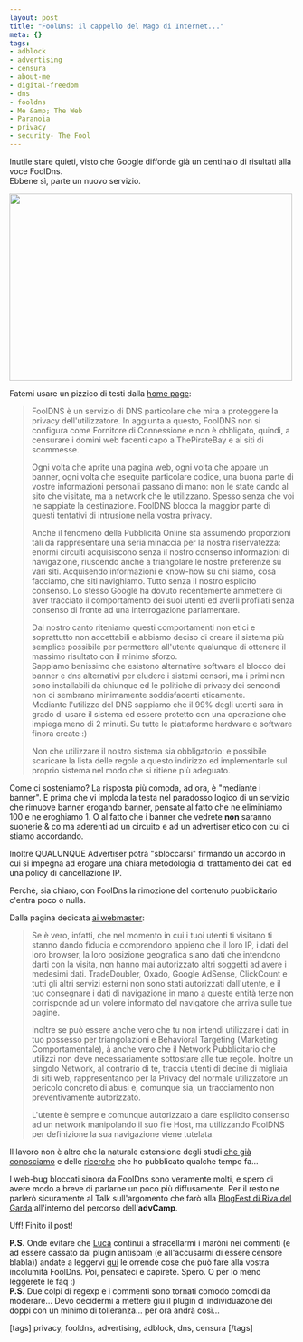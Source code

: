 ```yaml
--- 
layout: post
title: "FoolDns: il cappello del Mago di Internet..."
meta: {}
tags: 
- adblock
- advertising
- censura
- about-me
- digital-freedom
- dns
- fooldns
- Me &amp; The Web
- Paranoia
- privacy
- security- The Fool
---
```

Inutile stare quieti, visto che Google diffonde già un centinaio di risultati alla voce FoolDns.  
Ebbene sì, parte un nuovo servizio.  
  
<a href="http://www.lastknight.com/download//2008/09/fool_home.jpg"><img src="http://www.lastknight.com/download//2008/09/fool_home.jpg" alt="" title="fool_home" width="500" height="330" class="aligncenter size-full wp-image-1005" /></a>  
  
Fatemi usare un pizzico di testi dalla [home page](http://fooldns.com):  
  
> FoolDNS è un servizio di DNS particolare che mira a proteggere la privacy dell'utilizzatore.
In aggiunta a questo, FoolDNS non si configura come Fornitore di Connessione e non è obbligato, quindi, a censurare i domini web facenti capo a ThePirateBay e ai siti di scommesse.  
>  
> Ogni volta che aprite una pagina web, ogni volta che appare un banner, ogni volta che eseguite particolare codice, una buona parte di vostre informazioni personali passano di mano: non le state dando al sito che visitate, ma a network che le utilizzano. Spesso senza che voi ne sappiate la destinazione.
FoolDNS blocca la maggior parte di questi tentativi di intrusione nella vostra privacy.  
>  
> Anche il fenomeno della Pubblicità Online sta assumendo proporzioni tali da rappresentare una seria minaccia per la nostra riservatezza: enormi circuiti acquisiscono senza il nostro consenso informazioni di navigazione, riuscendo anche a triangolare le nostre preferenze su vari siti. Acquisendo informazioni e know-how su chi siamo, cosa facciamo, che siti navighiamo. Tutto senza il nostro esplicito consenso.
Lo stesso Google ha dovuto recentemente ammettere di aver tracciato il comportamento dei suoi utenti ed averli profilati senza consenso di fronte ad una interrogazione parlamentare.  
>  
> Dal nostro canto riteniamo questi comportamenti non etici e soprattutto non accettabili e abbiamo deciso di creare il sistema più semplice possibile per permettere all'utente qualunque di ottenere il massimo risultato con il minimo sforzo.  
> Sappiamo benissimo che esistono alternative software al blocco dei banner e dns alternativi per eludere i sistemi censori, ma i primi non sono installabili da chiunque ed le politiche di privacy dei sencondi non ci sembrano minimamente soddisfacenti eticamente.  
> Mediante l'utilizzo del DNS sappiamo che il 99% degli utenti sara in grado di usare il sistema ed essere protetto con una operazione che impiega meno di 2 minuti. Su tutte le piattaforme hardware e software finora create :)  
>  
> Non che utilizzare il nostro sistema sia obbligatorio: e possibile scaricare la lista delle regole a questo indirizzo ed implementarle sul proprio sistema nel modo che si ritiene più adeguato.   
  
Come ci sosteniamo? La risposta più comoda, ad ora, è "mediante i banner". E prima che vi imploda la testa nel paradosso logico di un servizio che rimuove banner erogando banner, pensate al fatto che ne eliminiamo 100 e ne eroghiamo 1. O al fatto che i banner che vedrete **non** saranno suonerie & co ma aderenti ad un circuito e ad un advertiser etico con cui ci stiamo accordando.  
  
Inoltre QUALUNQUE Advertiser potrà "sbloccarsi" firmando un accordo in cui si impegna ad erogare una chiara metodologia di trattamento dei dati ed una policy di cancellazione IP.  
  
Perchè, sia chiaro, con FoolDns la rimozione del contenuto pubblicitario c'entra poco o nulla.  
  
Dalla pagina dedicata [ai webmaster](http://fooldns.com/webmaster.html):  
  
> Se è vero, infatti, che nel momento in cui i tuoi utenti ti visitano ti stanno dando fiducia e comprendono appieno che il loro IP, i dati del loro browser, la loro posizione geografica siano dati che intendono darti con la visita, non hanno mai autorizzato altri soggetti ad avere i medesimi dati.
TradeDoubler, Oxado, Google AdSense, ClickCount e tutti gli altri servizi esterni non sono stati autorizzati dall'utente, e il tuo consegnare i dati di navigazione in mano a queste entità terze non corrisponde ad un volere informato del navigatore che arriva sulle tue pagine.  
>  
>  Inoltre se può essere anche vero che tu non intendi utilizzare i dati in tuo possesso per triangolazioni e Behavioral Targeting (Marketing Comportamentale), à anche vero che il Network Pubblicitario che utilizzi non deve necessariamente sottostare alle tue regole. Inoltre un singolo Network, al contrario di te, traccia utenti di decine di migliaia di siti web, rappresentando per la Privacy del normale utilizzatore un pericolo concreto di abusi e, comunque sia, un tracciamento non preventivamente autorizzato.  
>  
>  L'utente è sempre e comunque autorizzato a dare esplicito consenso ad un network manipolando il suo file Host, ma utilizzando FoolDNS per definizione la sua navigazione viene tutelata.   
  
Il lavoro non è altro che la naturale estensione degli studi [che già conosciamo](http://www.lastknight.com/2006/10/10/google-la-minaccia-fantasma/) e delle [ricerche](http://www.lastknight.com/2007/09/12/end-summer-camp-conferenza-censura-googletistic-wordpress/) che ho pubblicato qualche tempo fa...  
  
I web-bug bloccati sinora da FoolDns sono veramente molti, e spero di avere modo a breve di parlarne un poco più diffusamente. Per il resto ne parlerò sicuramente al Talk sull'argomento che farò alla [BlogFest di Riva del Garda](http://www.blogfest.it/) all'interno del percorso dell'**advCamp**.  
  
Uff! Finito il post!    
  
**P.S.** Onde evitare che [Luca](http://www.cs.berkeley.edu/~luca/) continui a sfracellarmi i maròni nei commenti (e ad essere cassato dal plugin antispam (e all'accusarmi di essere censore blabla)) andate a leggervi [qui](http://osiris.kodeware.net/forums/index.php?showtopic=655&st=0&p=4044&#entry4044) le orrende cose che può fare alla vostra incolumità FoolDns. Poi, pensateci e capirete. Spero. O per lo meno leggerete le faq :)  
**P.S.** Due colpi di regexp e i commenti sono tornati comodo comodi da moderare... Devo decidermi a mettere giù il plugin di individuazone dei doppi con un minimo di tolleranza... per ora andrà così...  

[tags] privacy, fooldns, advertising, adblock, dns, censura [/tags] 
